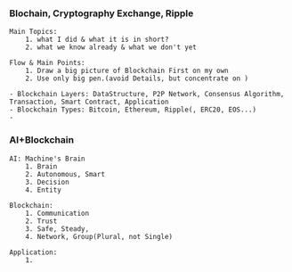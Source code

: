 ### Blochain, Cryptography Exchange, Ripple

    Main Topics: 
        1. what I did & what it is in short?
        2. what we know already & what we don't yet 
        
    Flow & Main Points: 
        1. Draw a big picture of Blockchain First on my own
        2. Use only big pen.(avoid Details, but concentrate on )
    
    - Blockchain Layers: DataStructure, P2P Network, Consensus Algorithm, Transaction, Smart Contract, Application
    - Blockchain Types: Bitcoin, Ethereum, Ripple(, ERC20, EOS...)
    - 
    

### AI+Blockchain

    AI: Machine's Brain
        1. Brain
        2. Autonomous, Smart
        3. Decision
        4. Entity
        
    Blockchain: 
        1. Communication
        2. Trust
        3. Safe, Steady, 
        4. Network, Group(Plural, not Single)

    Application:
        1. 
